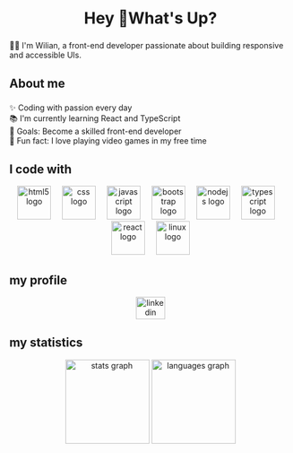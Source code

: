 <h1 align="center">Hey 👋What's Up?</h1>

###

<p align="left">👩‍💻 I'm Wilian, a front-end developer passionate about building responsive and accessible UIs.</p>



###

<h2 align="left">About me</h2>

###

<p align="left">
✨ Coding with passion every day<br>
📚 I'm currently learning React and TypeScript<br>
🎯 Goals: Become a skilled front-end developer<br>
🎲 Fun fact: I love playing video games in my free time
</p>


###

###

<h2>I code with</h2>

<div align="center">
    <img src="https://cdn.jsdelivr.net/gh/devicons/devicon/icons/html5/html5-original.svg" height="60" alt="html5 logo"  />
    <img width="12" />
    <img src="https://cdn.jsdelivr.net/gh/devicons/devicon/icons/css3/css3-original.svg" height="60" alt="css logo"  />
    <img width="12" />
    <img src="https://cdn.jsdelivr.net/gh/devicons/devicon/icons/javascript/javascript-original.svg" height="60" alt="javascript logo"  />
    <img width="12" />
    <img src="https://cdn.jsdelivr.net/gh/devicons/devicon/icons/bootstrap/bootstrap-original.svg" height="60" alt="bootstrap logo"  />
    <img width="12" />
    <img src="https://cdn.jsdelivr.net/gh/devicons/devicon/icons/nodejs/nodejs-original.svg" height="60" alt="nodejs logo"  />
    <img width="12" />
    <img src="https://cdn.jsdelivr.net/gh/devicons/devicon/icons/typescript/typescript-original.svg" height="60" alt="typescript logo"  />
    <img width="12" />
    <img src="https://cdn.jsdelivr.net/gh/devicons/devicon/icons/react/react-original.svg" height="60" alt="react logo"  />
    <img width="12" />
    <img src="https://cdn.jsdelivr.net/gh/devicons/devicon/icons/linux/linux-original.svg" height="60" alt="linux logo"  />
  </div>

### 

<h2>my profile</h2>

<div align="center">
  <a href="htpps://www.linkedin.com/in/wilianvieira" target="_blank">
    <img src="https://raw.githubusercontent.com/maurodesouza/profile-readme-generator/master/src/assets/icons/social/linkedin/default.svg" width="52" height="40" alt="linkedin logo"  />
  </a>
</div>

###

<h2>my statistics</h2>

<div align="center">
  <img src="https://github-readme-stats.vercel.app/api?username=Wilianssl&hide_title=false&hide_rank=false&show_icons=true&include_all_commits=true&count_private=true&disable_animations=false&theme=dracula&locale=en&hide_border=false&order=1" height="150" alt="stats graph"  />
  <img src="https://github-readme-stats.vercel.app/api/top-langs?username=Wilianssl&locale=en&hide_title=false&layout=compact&card_width=320&langs_count=5&theme=dracula&hide_border=false&order=2" height="150" alt="languages graph"  />
</div>
